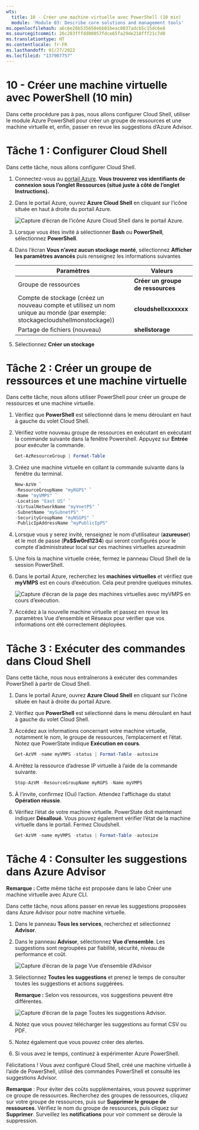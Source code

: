 ```yaml
---
wts:
  title: 10 - Créer une machine virtuelle avec PowerShell (10 min)
  module: 'Module 03: Describe core solutions and management tools'
ms.openlocfilehash: a6c6e26b535658ebb01beac8037adcb5c15dc6e8
ms.sourcegitcommit: 26c283fffdd08057fdce65fa29de218fff21c7d0
ms.translationtype: HT
ms.contentlocale: fr-FR
ms.lasthandoff: 01/27/2022
ms.locfileid: "137907757"
---
```

# <a name="10---create-a-vm-with-powershell-10-min"></a>10 - Créer une machine virtuelle avec PowerShell (10 min)

Dans cette procédure pas à pas, nous allons configurer Cloud Shell, utiliser le module Azure PowerShell pour créer un groupe de ressources et une machine virtuelle et, enfin, passer en revue les suggestions d’Azure Advisor. 

# <a name="task-1-configure-the-cloud-shell"></a>Tâche 1 : Configurer Cloud Shell 

Dans cette tâche, nous allons configurer Cloud Shell. 

1. Connectez-vous au [portail Azure](https://portal.azure.com). **Vous trouverez vos identifiants de connexion sous l’onglet Ressources (situé juste à côté de l’onglet Instructions).**
2. Dans le portail Azure, ouvrez **Azure Cloud Shell** en cliquant sur l’icône située en haut à droite du portail Azure.

    ![Capture d’écran de l’icône Azure Cloud Shell dans le portail Azure.](../images/1002.png)

3. Lorsque vous êtes invité à sélectionner **Bash** ou **PowerShell**, sélectionnez **PowerShell**.

4. Dans l’écran **Vous n’avez aucun stockage monté**, sélectionnez **Afficher les paramètres avancés** puis renseignez les informations suivantes

    | Paramètres | Valeurs |
    |  -- | -- |
    | Groupe de ressources | **Créer un groupe de ressources** |
    | Compte de stockage (créez un nouveau compte et utilisez un nom unique au monde (par exemple: stockagecloudshellmonstockage)) | **cloudshellxxxxxxx** |
    | Partage de fichiers (nouveau) | **shellstorage** |

5. Sélectionnez **Créer un stockage**

# <a name="task-2-create-a-resource-group-and-virtual-machine"></a>Tâche 2 : Créer un groupe de ressources et une machine virtuelle

Dans cette tâche, nous allons utiliser PowerShell pour créer un groupe de ressources et une machine virtuelle.  

1. Vérifiez que **PowerShell** est sélectionné dans le menu déroulant en haut à gauche du volet Cloud Shell.

2. Vérifiez votre nouveau groupe de ressources en exécutant en exécutant la commande suivante dans la fenêtre Powershell. Appuyez sur **Entrée** pour exécuter la commande.

    ```PowerShell
    Get-AzResourceGroup | Format-Table
    ```

3. Créez une machine virtuelle en collant la commande suivante dans la fenêtre du terminal. 

    ```PowerShell
    New-AzVm `
    -ResourceGroupName "myRGPS" `
    -Name "myVMPS" `
    -Location "East US" `
    -VirtualNetworkName "myVnetPS" `
    -SubnetName "mySubnetPS" `
    -SecurityGroupName "myNSGPS" `
    -PublicIpAddressName "myPublicIpPS"
    ```
    
4. Lorsque vous y serez invité, renseignez le nom d’utilisateur (**azureuser**) et le mot de passe (**Pa$$w0rd1234**) qui seront configurés pour le compte d’administrateur local sur ces machines virtuelles azureadmin

5. Une fois la machine virtuelle créée, fermez le panneau Cloud Shell de la session PowerShell.

6. Dans le portail Azure, recherchez les **machines virtuelles** et vérifiez que **myVMPS** est en cours d’exécution. Cela peut prendre quelques minutes.

    ![Capture d’écran de la page des machines virtuelles avec myVMPS en cours d’exécution.](../images/1001.png)

7. Accédez à la nouvelle machine virtuelle et passez en revue les paramètres Vue d’ensemble et Réseaux pour vérifier que vos informations ont été correctement déployées. 

# <a name="task-3-execute-commands-in-the-cloud-shell"></a>Tâche 3 : Exécuter des commandes dans Cloud Shell

Dans cette tâche, nous nous entraînerons à exécuter des commandes PowerShell à partir de Cloud Shell. 

1. Dans le portail Azure, ouvrez **Azure Cloud Shell** en cliquant sur l’icône située en haut à droite du portail Azure.

2. Vérifiez que **PowerShell** est sélectionné dans le menu déroulant en haut à gauche du volet Cloud Shell.

3. Accédez aux informations concernant votre machine virtuelle, notamment le nom, le groupe de ressources, l’emplacement et l’état. Notez que PowerState indique **Exécution en cours**.

    ```PowerShell
    Get-AzVM -name myVMPS -status | Format-Table -autosize
    ```

4. Arrêtez la ressource d’adresse IP virtuelle à l’aide de la commande suivante. 

    ```PowerShell
    Stop-AzVM -ResourceGroupName myRGPS -Name myVMPS
    ```
5. À l’invite, confirmez (Oui) l’action. Attendez l'affichage du statut **Opération réussie**.

6. Vérifiez l’état de votre machine virtuelle. PowerState doit maintenant indiquer **Désalloué**. Vous pouvez également vérifier l’état de la machine virtuelle dans le portail. Fermez Cloudshell.

    ```PowerShell
    Get-AzVM -name myVMPS -status | Format-Table -autosize
    ```

# <a name="task-4-review-azure-advisor-recommendations"></a>Tâche 4 : Consulter les suggestions dans Azure Advisor

**Remarque :** Cette même tâche est proposée dans le labo Créer une machine virtuelle avec Azure CLI. 

Dans cette tâche, nous allons passer en revue les suggestions proposées dans Azure Advisor pour notre machine virtuelle. 

1. Dans le panneau **Tous les services**, recherchez et sélectionnez **Advisor**. 

2. Dans le panneau **Advisor**, sélectionnez **Vue d’ensemble**. Les suggestions sont regroupées par fiabilité, sécurité, niveau de performance et coût. 

    ![Capture d’écran de la page Vue d’ensemble d’Advisor ](../images/1003.png)

3. Sélectionnez **Toutes les suggestions** et prenez le temps de consulter toutes les suggestions et actions suggérées. 

    **Remarque :** Selon vos ressources, vos suggestions peuvent être différentes. 

    ![Capture d’écran de la page Toutes les suggestions Advisor. ](../images/1004.png)

4. Notez que vous pouvez télécharger les suggestions au format CSV ou PDF. 

5. Notez également que vous pouvez créer des alertes. 

6. Si vous avez le temps, continuez à expérimenter Azure PowerShell. 

Félicitations ! Vous avez configuré Cloud Shell, créé une machine virtuelle à l’aide de PowerShell, utilisé des commandes PowerShell et consulté les suggestions Advisor.

**Remarque** : Pour éviter des coûts supplémentaires, vous pouvez supprimer ce groupe de ressources. Recherchez des groupes de ressources, cliquez sur votre groupe de ressources, puis sur **Supprimer le groupe de ressources**. Vérifiez le nom du groupe de ressources, puis cliquez sur **Supprimer**. Surveillez les **notifications** pour voir comment se déroule la suppression.
